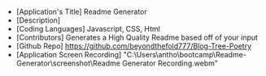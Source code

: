   * [Application's Title] Readme Generator
  * [Description] 
  * [Coding Languages] Javascript, CSS, Html
  * [Contributors] Generates a High Quality Readme based off of your input
  * [Github Repo] https://github.com/beyondthefold777/Blog-Tree-Poetry
  * [Application Screen Recording] "C:\Users\antho\bootcamp\Readme-Generator\screenshot\Readme Generator Recording.webm"
